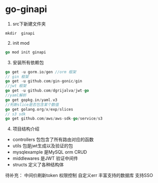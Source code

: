 # go-ginapi

1. src下新建文件夹

```go
mkdir  ginapi
```
2. init mod

```go
go mod init ginapi
```
3. 安装所有依赖包

```go
go get -u gorm.io/gen //orm 框架
// gin 框架
go get -u github.com/gin-gonic/gin
//jwt 框架
go get -u github.com/dgrijalva/jwt-go
//yaml解析
go get gopkg.in/yaml.v3
//判断slice是否包含某个数值
go get golang.org/x/exp/slices
// s3 sdk
go get github.com/aws/aws-sdk-go/service/s3
```
4. 项目结构介绍
- controllers 包包含了所有路由对应的函数
- utils 包是jwt生成以及验证的包
- mysqlexample 是MySQL orm CRUD
- middlewares 是JWT 验证中间件
- structs 定义了各种结构体

待补充：
中间价刷新token
权限控制
自定义err
丰富支持的数据库
支持SSO

